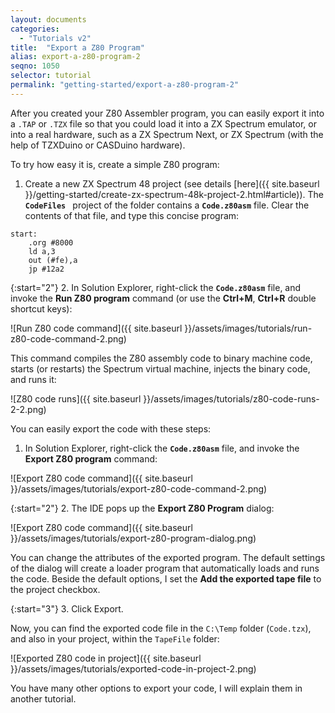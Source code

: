 ```yaml
---
layout: documents
categories: 
  - "Tutorials v2"
title:  "Export a Z80 Program"
alias: export-a-z80-program-2
seqno: 1050
selector: tutorial
permalink: "getting-started/export-a-z80-program-2"
---
```


After you created your Z80 Assembler program, you can easily export it into a `.TAP` or `.TZX` file so that you
could load it into a ZX Spectrum emulator, or into a real hardware, such as a ZX Spectrum Next, or ZX Spectrum
(with the help of TZXDuino or CASDuino hardware).

To try how easy it is, create a simple Z80 program:

1. Create a new ZX Spectrum 48 project (see details [here]({{ site.baseurl }}/getting-started/create-zx-spectrum-48k-project-2.html#article)).
The __`CodeFiles `__ project of the folder contains a __`Code.z80asm`__ file. Clear the contents of that file, and type this concise program:

```
start:
    .org #8000
    ld a,3
    out (#fe),a
    jp #12a2
```

{:start="2"}
2. In Solution Explorer, right-click the __`Code.z80asm`__ file, and invoke the __Run Z80 program__ command (or use the __Ctrl+M__, __Ctrl+R__ double shortcut keys):

![Run Z80 code command]({{ site.baseurl }}/assets/images/tutorials/run-z80-code-command-2.png)

This command compiles the Z80 assembly code to binary machine code, starts (or restarts) the Spectrum virtual machine,
injects the binary code, and runs it:

![Z80 code runs]({{ site.baseurl }}/assets/images/tutorials/z80-code-runs-2-2.png)

You can easily export the code with these steps:

1. In Solution Explorer, right-click the __`Code.z80asm`__ file, and invoke the __Export Z80 program__ command:

![Export Z80 code command]({{ site.baseurl }}/assets/images/tutorials/export-z80-code-command-2.png)

{:start="2"}
2. The IDE pops up the __Export Z80 Program__ dialog:

![Export Z80 code command]({{ site.baseurl }}/assets/images/tutorials/export-z80-program-dialog.png)

You can change the attributes of the exported program. The default settings of the dialog will create a loader program that automatically loads and runs the code. Beside the default options, I set the __Add the exported tape file__ to the project checkbox.

{:start="3"}
3. Click Export.

Now, you can find the exported code file in the `C:\Temp` folder (`Code.tzx`), and also in your project, within the `TapeFile` folder:

![Exported Z80 code in project]({{ site.baseurl }}/assets/images/tutorials/exported-code-in-project-2.png)

You have many other options to export your code, I will explain them in another tutorial.